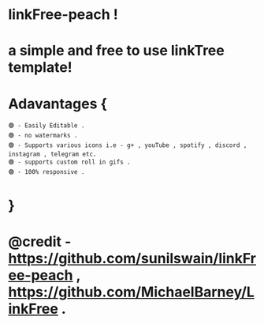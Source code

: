 # linkFree-peach !

# a simple and free to use linkTree template! 

# Adavantages {
    🟢 - Easily Editable .
    🟢 - no watermarks .
    🟢 - Supports various icons i.e - g+ , youTube , spotify , discord , instagram , telegram etc.
    🟢 - supports custom roll in gifs .
    🟢 - 100% responsive .
#  }

# @credit - https://github.com/sunilswain/linkFree-peach , https://github.com/MichaelBarney/LinkFree .
